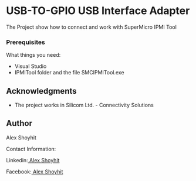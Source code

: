 # USB-TO-GPIO USB Interface Adapter

The Project show how to connect and work with SuperMicro IPMI Tool

### Prerequisites

What things you need:
* Visual Studio
* IPMITool folder and the file SMCIPMITool.exe

## Acknowledgments

* The project works in Silicom Ltd. - Connectivity Solutions

## Author

Alex Shoyhit

Contact Information:

Linkedin:<a href="https://www.linkedin.com/in/alexshoyhit/"> Alex Shoyhit</a>

Facebook:<a href="https://www.facebook.com/AlexShoyhitSofttware/"> Alex Shoyhit</a>